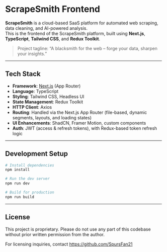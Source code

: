 # ScrapeSmith Frontend

**ScrapeSmith** is a cloud-based SaaS platform for automated web scraping, data cleaning, and AI-powered analysis.  
This is the frontend of the ScrapeSmith platform, built using **Next.js**, **TypeScript**, **Tailwind CSS**, and **Redux Toolkit**.

> Project tagline: “A blacksmith for the web – forge your data, sharpen your insights.”

---

## Tech Stack

- **Framework**: [Next.js](https://nextjs.org/) (App Router)
- **Language**: TypeScript
- **Styling**: Tailwind CSS, Headless UI
- **State Management**: Redux Toolkit
- **HTTP Client**: Axios
- **Routing**: Handled via the Next.js App Router (file-based, dynamic segments, layouts, and loading states)
- **UI Enhancements**: ShadCN, Framer Motion, custom components
- **Auth**: JWT (access & refresh tokens), with Redux-based token refresh logic

---

## Development Setup

```bash
# Install dependencies
npm install

# Run the dev server
npm run dev

# Build for production
npm run build

```
---

## License

This project is proprietary. Please do not use any part of this codebase without prior written permission from the author.

For licensing inquiries, contact https://github.com/SpursFan21
